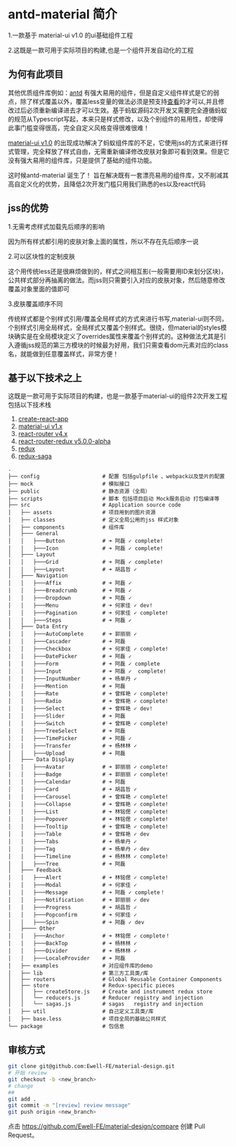 # antd-material 简介
1.一款基于 material-ui  v1.0 的ui基础组件工程

2.这既是一款可用于实际项目的构建,也是一个组件开发自动化的工程
## 为何有此项目
其他优质组件库例如：[antd](https://github.com/ant-design/ant-design) 有强大易用的组件，但是自定义组件样式是它的弱点，除了样式覆盖以外，覆盖less变量的做法必须是预支持[查看](https://github.com/ant-design/ant-design/blob/master/components/style/themes/default.less)的才可以,并且修改过后必须重新编译进去才可以生效。基于蚂蚁源码2次开发又需要完全遵循蚂蚁的规范从Typescript写起，本来只是样式修改，以及个别组件的易用性，却使得此事门槛变得很高，完全自定义风格变得很难很难！

[material-ui v1.0](https://github.com/mui-org/material-ui) 的出现成功解决了蚂蚁组件库的不足，它使用jss的方式来进行样式管理，完全释放了样式自由，无需重新编译修改皮肤对象即可看到效果。但是它没有强大易用的组件库，只是提供了基础的组件功能。

这时候antd-material 诞生了！
旨在解决既有一套漂亮易用的组件库，又不削减其高自定义化的优势，且降低2次开发门槛只用我们熟悉的es以及react代码
## jss的优势

1.无需考虑样式加载先后顺序的影响

因为所有样式都引用的皮肤对象上面的属性，所以不存在先后顺序一说

2.可以区块性的定制皮肤

这个用传统less还是很麻烦做到的，样式之间相互影(一般需要用ID来划分区块)，公共样式部分再抽离的做法。而jss则只需要引入对应的皮肤对象，然后随意修改覆盖对象里面的值即可

3.皮肤覆盖顺序不同

传统样式都是个别样式引用/覆盖全局样式的方式来进行书写,material-ui则不同，个别样式引用全局样式，全局样式又覆盖个别样式。很绕，但material的styles模块确实是在全局模块定义了overrides属性来覆盖个别样式的。这种做法尤其是引入遵循jss规范的第三方模块的时候最为好用，我们只需查看dom元素对应的class名，就能做到任意覆盖样式，非常方便！
## 基于以下技术之上

这既是一款可用于实际项目的构建，也是一款基于material-ui的组件2次开发工程包括以下技术栈

1. [create-react-app](https://github.com/facebook/create-react-app)
5. [material-ui v1.x](https://github.com/mui-org/material-ui)
2. [react-router v4.x](https://github.com/ReactTraining/react-router)
3. [react-router-redux v5.0.0-alpha](https://github.com/ReactTraining/react-router/tree/master/packages/react-router-redux)
4. [redux](https://github.com/reactjs/redux)
5. [redux-saga](https://github.com/redux-saga/redux-saga)

```
.
├── config                    # 配置 包括gulpfile 、webpack以及垫片的配置
├── mock                      # 模拟接口
├── public                    # 静态资源（全局）
├── scripts                   # 脚本 包括项目启动 Mock服务启动 打包编译等
├── src                       # Application source code
│   ├── assets                # 项目用到的图片资源
│   ├── classes               # 定义全局公用的jss 样式对象
│   ├── components            # 组件库
│   ├─── General
│   │   ├───Button            # ➜ 阿磊 ✓ complete!
│   │   ├───Icon              # ➜ 阿磊 ✓ complete!
│   ├─── Layout
│   │   ├───Grid              # ➜ 阿磊 ✓ complete!
│   │   ├───Layout            # ➜ 胡昌哲 ✓
│   ├─── Navigation
│   │   ├───Affix             # ➜ 阿磊 ✓
│   │   ├───Breadcrumb        # ➜ 阿磊 ✓
│   │   ├───Dropdown          # ➜ 阿磊 ✓
│   │   ├───Menu              # ➜ 何家佳 ✓ dev!
│   │   ├───Pagination        # ➜ 何家佳 ✓ complete!
│   │   ├───Steps             # ➜ 阿磊 ✓
│   ├─── Data Entry
│   │   ├───AutoComplete      # ➜ 郭丽丽 ✓
│   │   ├───Cascader          # ➜ 阿磊
│   │   ├───Checkbox          # ➜ 何家佳 ✓ complete!
│   │   ├───DatePicker        # ➜ 阿磊 ✓
│   │   ├───Form              # ➜ 阿磊 ✓ complete
│   │   ├───Input             # ➜ 阿磊 ✓  complete!
│   │   ├───InputNumber       # ➜ 杨单丹 ✓
│   │   ├───Mention           # ➜ 阿磊
│   │   ├───Rate              # ➜ 曾辉艳 ✓ complete!
│   │   ├───Radio             # ➜ 曾辉艳 ✓ complete!
│   │   ├───Select            # ➜ 曾辉艳 ✓ dev!
│   │   ├───Slider            # ➜ 阿磊
│   │   ├───Switch            # ➜ 曾辉艳 ✓ complete!
│   │   ├───TreeSelect        # ➜ 阿磊
│   │   ├───TimePicker        # ➜ 阿磊 ✓
│   │   ├───Transfer          # ➜ 杨林林 ✓
│   │   ├───Upload            # ➜ 阿磊
│   ├─── Data Display
│   │   ├───Avatar            # ➜ 郭丽丽 ✓ complete!
│   │   ├───Badge             # ➜ 郭丽丽 ✓ complete!
│   │   ├───Calendar          # ➜ 阿磊
│   │   ├───Card              # ➜ 胡昌哲 ✓
│   │   ├───Carousel          # ➜ 曾辉艳 ✓ complete!
│   │   ├───Collapse          # ➜ 曾辉艳 ✓ complete!
│   │   ├───List              # ➜ 林铭偲 ✓ complete!
│   │   ├───Popover           # ➜ 林铭偲 ✓ complete!
│   │   ├───Tooltip           # ➜ 曾辉艳 ✓ complete!
│   │   ├───Table             # ➜ 曾辉艳 ✓ dev
│   │   ├───Tabs              # ➜ 杨单丹 ✓
│   │   ├───Tag               # ➜ 杨单丹 ✓ dev
│   │   ├───Timeline          # ➜ 杨林林 ✓ complete!
│   │   ├───Tree              # ➜ 阿磊
│   ├─── Feedback
│   │   ├───Alert             # ➜ 林铭偲 ✓ complete!
│   │   ├───Modal             # ➜ 何家佳 ✓
│   │   ├───Message           # ➜ 阿磊 ✓ complete！
│   │   ├───Notification      # ➜ 郭丽丽 ✓ dev
│   │   ├───Progress          # ➜ 胡昌哲 ✓
│   │   ├───Popconfirm        # ➜ 何家佳 ✓
│   │   ├───Spin              # ➜ 阿磊 ✓ dev
│   ├──── Other
│   │   ├───Anchor            # ➜ 林铭偲 ✓ complete！
│   │   ├───BackTop           # ➜ 杨林林 ✓
│   │   ├───Divider           # ➜ 杨林林 ✓
│   │   ├───LocaleProvider    # ➜ 阿磊
│   ├── examples              # 对应组件库的demo
│   ├── lib                   # 第三方工具类/库
│   ├── routers               # Global Reusable Container Components
│   ├── store                 # Redux-specific pieces
│   │   ├── createStore.js    # Create and instrument redux store
│   │   └── reducers.js       # Reducer registry and injection
│   │   └── sagas.js          # sagas   registry and injection
│   ├── util                  # 自己定义工具类/库
│   ├── base.less             # 项目全局的基础公共样式
└── package                   # 包信息
```

## 审核方式

```sh
git clone git@github.com:Ewell-FE/material-design.git
# 开始 review
git checkout -b <new_branch>
# change
##
git add .
git commit -m "[review] review message"
git push origin <new_branch>
```

点击 <https://github.com/Ewell-FE/material-design/compare> 创建 Pull Request。